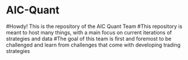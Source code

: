 # AIC-Quant
#Howdy! This is the repository of the AIC Quant Team
#This repository is meant to host many things, with a main focus on current iterations of strategies and data
#The goal of this team is first and foremost to be challenged and learn from challenges that come with developing trading strategies
#
